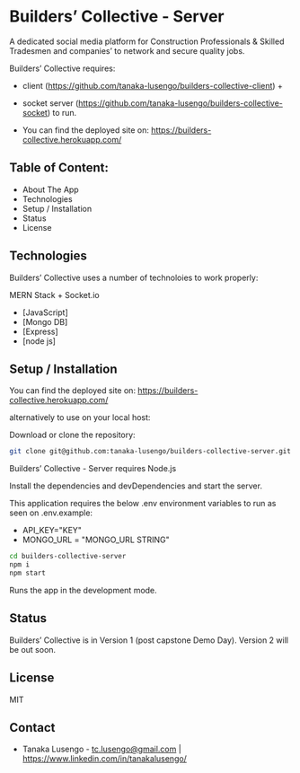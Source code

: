 # Builders’ Collective - Server

A dedicated social media platform for Construction Professionals & Skilled Tradesmen and companies’ to network and secure quality jobs.

Builders’ Collective requires: 
- client (https://github.com/tanaka-lusengo/builders-collective-client) + 
- socket server (https://github.com/tanaka-lusengo/builders-collective-socket) to run.

- You can find the deployed site on: https://builders-collective.herokuapp.com/


## Table of Content:
- About The App
- Technologies
- Setup / Installation 
- Status
- License

## Technologies

Builders’ Collective uses a number of technoloies to work properly:

MERN Stack + Socket.io
- [JavaScript]
- [Mongo DB] 
- [Express] 
- [node js] 

## Setup / Installation

You can find the deployed site on: https://builders-collective.herokuapp.com/

alternatively to use on your local host:

Download or clone the repository: 
```sh
git clone git@github.com:tanaka-lusengo/builders-collective-server.git
```
Builders’ Collective - Server requires Node.js 

Install the dependencies and devDependencies and start the server.

This application requires the below .env environment variables to run as seen on .env.example:


- API_KEY="KEY"
- MONGO_URL = "MONGO_URL STRING"


```sh
cd builders-collective-server
npm i
npm start
```

Runs the app in the development mode.

## Status
Builders’ Collective is in Version 1 (post capstone Demo Day). Version 2 will be out soon.

## License

MIT

## Contact
- Tanaka Lusengo - tc.lusengo@gmail.com | https://www.linkedin.com/in/tanakalusengo/
